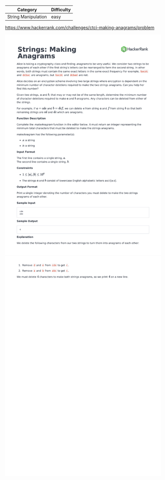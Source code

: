 | Category            | Difficulty |
| ------------------- | ---------- |
| String Manipulation | easy       |

https://www.hackerrank.com/challenges/ctci-making-anagrams/problem

![Description Part 1](./Description1.png)
![Description Part 2](./Description2.png)

